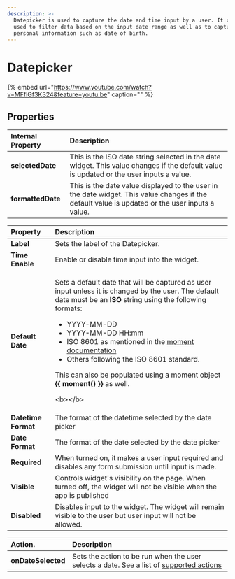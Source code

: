 ```yaml
---
description: >-
  Datepicker is used to capture the date and time input by a user. It can be
  used to filter data based on the input date range as well as to capture
  personal information such as date of birth.
---
```


# Datepicker

{% embed url="https://www.youtube.com/watch?v=MFflGf3K324&feature=youtu.be" caption="" %}

## Properties

| Internal Property | Description |
| :--- | :--- |
| **selectedDate** | This is the ISO date string selected in the date widget. This value changes if the default value is updated or the user inputs a value. |
| **formattedDate** | This is the date value displayed to the user in the date widget. This value changes if the default value is updated or the user inputs a value. |

<table>
  <thead>
    <tr>
      <th style="text-align:left">Property</th>
      <th style="text-align:left">Description</th>
    </tr>
  </thead>
  <tbody>
    <tr>
      <td style="text-align:left"><b>Label</b>
      </td>
      <td style="text-align:left">Sets the label of the Datepicker.</td>
    </tr>
    <tr>
      <td style="text-align:left"><b>Time Enable</b>
      </td>
      <td style="text-align:left">Enable or disable time input into the widget.</td>
    </tr>
    <tr>
      <td style="text-align:left"><b>Default Date</b>
      </td>
      <td style="text-align:left">
        <p>Sets a default date that will be captured as user input unless it is changed
          by the user. The default date must be an <b>ISO</b> string using the following
          formats:</p>
        <ul>
          <li>YYYY-MM-DD</li>
          <li>YYYY-MM-DD HH:mm</li>
          <li>ISO 8601 as mentioned in the <a href="https://momentjs.com/docs/#/parsing/string/">moment documentation</a>
          </li>
          <li>Others following the ISO 8601 standard.</li>
        </ul>
        <p>This can also be populated using a moment object <b>{{ moment() }}</b> as
          well.</p>
        <p>&lt;b&gt;&lt;/b&gt;</p>
      </td>
    </tr>
    <tr>
      <td style="text-align:left"><b>Datetime Format</b>
      </td>
      <td style="text-align:left">The format of the datetime selected by the date picker</td>
    </tr>
    <tr>
      <td style="text-align:left"><b>Date Format</b>
      </td>
      <td style="text-align:left">The format of the date selected by the date picker</td>
    </tr>
    <tr>
      <td style="text-align:left"><b>Required</b>
      </td>
      <td style="text-align:left">When turned on, it makes a user input required and disables any form submission
        until input is made.</td>
    </tr>
    <tr>
      <td style="text-align:left"><b>Visible</b>
      </td>
      <td style="text-align:left">Controls widget&apos;s visibility on the page. When turned off, the widget
        will not be visible when the app is published</td>
    </tr>
    <tr>
      <td style="text-align:left"><b>Disabled</b>
      </td>
      <td style="text-align:left">Disables input to the widget. The widget will remain visible to the user
        but user input will not be allowed.</td>
    </tr>
  </tbody>
</table>

| Action. | Description |
| :--- | :--- |
| **onDateSelected** | Sets the action to be run when the user selects a date. See a list of [supported actions](../core-concepts/writing-code/appsmith-framework.md) |

